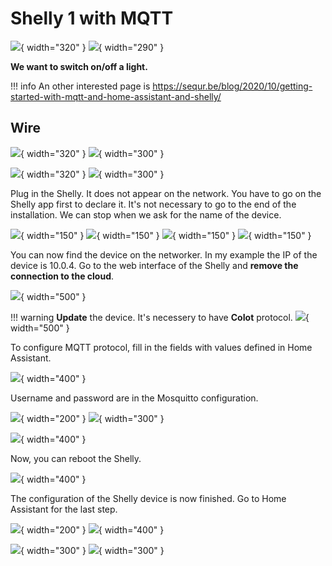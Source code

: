 # Shelly 1 with MQTT

![](Images/IMG_4303.jpg){ width="320" }
![](Images/IMG_4326.JPG){ width="290" }

**We want to switch on/off a light.**

!!! info
    An other interested page is https://sequr.be/blog/2020/10/getting-started-with-mqtt-and-home-assistant-and-shelly/

## Wire


![](Images/IMG_4301.jpg){ width="320" }
![](Images/IMG_4302.jpg){ width="300" }

![](Images/IMG_4311.JPG){ width="320" }
![](Images/IMG_4312.JPG){ width="300" }

Plug in the Shelly. It does not appear on the network.
You have to go on the Shelly app first to declare it.
It's not necessary to go to the end of the installation.
We can stop when we ask for the name of the device.

![](Images/IMG_4305.PNG){ width="150" }
![](Images/IMG_4306.PNG){ width="150" }
![](Images/IMG_4307.PNG){ width="150" }
![](Images/IMG_4308.PNG){ width="150" }

You can now find the device on the networker. In my example the IP of the device is 10.0.4.
Go to the web interface of the Shelly and **remove the connection to the cloud**.

![](Images/2022-11-16_19-03-59-ck26n.png){ width="500" }

!!! warning
    **Update** the device. It's necessery to have **CoIot** protocol.
    ![](Images/2022-11-16_19-24-42-hapwu.png){ width="500" }

To configure MQTT protocol, fill in the fields with values defined in Home Assistant.


![](Images/2022-11-16_19-25-58-zzxi1.png){ width="400" }

Username and password are in the Mosquitto configuration.

![](Images/2022-11-16_19-20-23-3sqrg.png){ width="200" }
![](Images/2022-11-16_19-20-32-61eiw.png){ width="300" }

![](Images/2022-11-16_19-20-48-pe6is.png){ width="400" }

Now, you can reboot the Shelly.

![](Images/2022-11-16_19-27-19-yhfdw.png){ width="400" }

The configuration of the Shelly device is now finished. Go to Home Assistant for the last step.

![](Images/2022-11-16_20-02-51-kyree.png){ width="200" }
![](Images/2022-11-16_19-28-09-fri3x.png){ width="400" }

![](Images/2022-11-16_19-28-25-omh8v.png){ width="300" }
![](Images/2022-11-16_20-31-39-qci2t.png){ width="300" }


